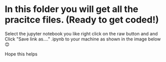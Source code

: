 # In this folder you will get all the pracitce files. (Ready to get coded!)

Select the jupyter notebook you like right click on the raw button and and Click "Save link as...." .ipynb to your machine as shown in the image below😊



Hope this helps
